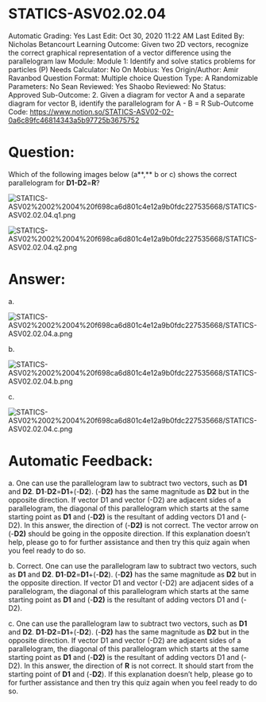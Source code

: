 # STATICS-ASV02.02.04

Automatic Grading: Yes
Last Edit: Oct 30, 2020 11:22 AM
Last Edited By: Nicholas Betancourt
Learning Outcome: Given two 2D vectors, recognize the correct graphical representation of a vector difference using the parallelogram law
Module: Module 1: Identify and solve statics problems for particles (P)
Needs Calculator: No
On Mobius: Yes
Origin/Author: Amir Ravanbod
Question Format: Multiple choice
Question Type: A
Randomizable Parameters: No
Sean Reviewed: Yes
Shaobo Reviewed: No
Status: Approved
Sub-Outcome: 2. Given a diagram for vector A and a separate diagram for vector B, identify the parallelogram for A - B = R
Sub-Outcome Code: https://www.notion.so/STATICS-ASV02-02-0a6c89fc46814343a5b97725b3675752

# Question:

Which of the following images below (a**,** b or c) shows the correct parallelogram for **D1-D2**=**R**?

![STATICS-ASV02%2002%2004%20f698ca6d801c4e12a9b0fdc227535668/STATICS-ASV02.02.04.q1.png](STATICS-ASV02%2002%2004%20f698ca6d801c4e12a9b0fdc227535668/STATICS-ASV02.02.04.q1.png)

![STATICS-ASV02%2002%2004%20f698ca6d801c4e12a9b0fdc227535668/STATICS-ASV02.02.04.q2.png](STATICS-ASV02%2002%2004%20f698ca6d801c4e12a9b0fdc227535668/STATICS-ASV02.02.04.q2.png)

# Answer:

a. 

![STATICS-ASV02%2002%2004%20f698ca6d801c4e12a9b0fdc227535668/STATICS-ASV02.02.04.a.png](STATICS-ASV02%2002%2004%20f698ca6d801c4e12a9b0fdc227535668/STATICS-ASV02.02.04.a.png)

b. 

![STATICS-ASV02%2002%2004%20f698ca6d801c4e12a9b0fdc227535668/STATICS-ASV02.02.04.b.png](STATICS-ASV02%2002%2004%20f698ca6d801c4e12a9b0fdc227535668/STATICS-ASV02.02.04.b.png)

c. 

![STATICS-ASV02%2002%2004%20f698ca6d801c4e12a9b0fdc227535668/STATICS-ASV02.02.04.c.png](STATICS-ASV02%2002%2004%20f698ca6d801c4e12a9b0fdc227535668/STATICS-ASV02.02.04.c.png)

# Automatic Feedback:

a. One can use the parallelogram law to subtract two vectors, such as **D1** and **D2**. **D1**-**D2**=**D1**+(-**D2**). (-**D2)** has the same magnitude as **D2** but in the opposite direction. If vector D1 and vector (-D2) are adjacent sides of a parallelogram, the diagonal of this parallelogram which starts at the same starting point as **D1** and (-**D2)** is the resultant of adding vectors D1 and (-D2).  In this answer, the direction of (-**D2)** is not correct.  The vector arrow on (-**D2)** should be going in the opposite direction. If this explanation doesn’t help, please go to <a location where all the links are> for further assistance and then try this quiz again when you feel ready to do so.

b. Correct. One can use the parallelogram law to subtract two vectors, such as **D1** and **D2**. **D1**-**D2**=**D1**+(-**D2**). (-**D2)** has the same magnitude as **D2** but in the opposite direction. If vector D1 and vector (-D2) are adjacent sides of a parallelogram, the diagonal of this parallelogram which starts at the same starting point as **D1** and (-**D2)** is the resultant of adding vectors D1 and (-D2).

c. One can use the parallelogram law to subtract two vectors, such as **D1** and **D2**. **D1**-**D2**=**D1**+(-**D2**). (-**D2)** has the same magnitude as **D2** but in the opposite direction. If vector D1 and vector (-D2) are adjacent sides of a parallelogram, the diagonal of this parallelogram which starts at the same starting point as **D1** and (-**D2)** is the resultant of adding vectors D1 and (-D2).  In this answer, the direction of **R** is not correct.  It should start from the starting point of **D1** and (-**D2**). If this explanation doesn’t help, please go to <a location where all the links are> for further assistance and then try this quiz again when you feel ready to do so.